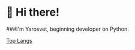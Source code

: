 # 👋 Hi there!
###I'm Yarosvet, beginning developer on Python.

[Top Langs](https://github-readme-stats.vercel.app/api/top-langs/?username=Yarosvet&layout=compact)



